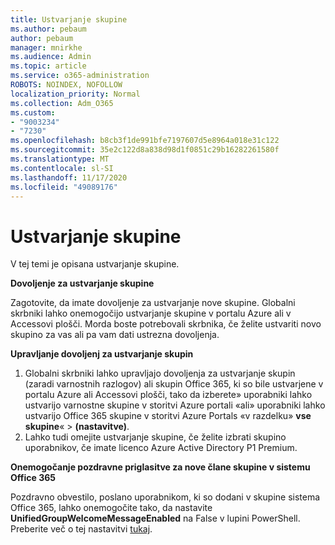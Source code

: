 ```yaml
---
title: Ustvarjanje skupine
ms.author: pebaum
author: pebaum
manager: mnirkhe
ms.audience: Admin
ms.topic: article
ms.service: o365-administration
ROBOTS: NOINDEX, NOFOLLOW
localization_priority: Normal
ms.collection: Adm_O365
ms.custom:
- "9003234"
- "7230"
ms.openlocfilehash: b8cb3f1de991bfe7197607d5e8964a018e31c122
ms.sourcegitcommit: 35e2c122d8a838d98d1f0851c29b16282261580f
ms.translationtype: MT
ms.contentlocale: sl-SI
ms.lasthandoff: 11/17/2020
ms.locfileid: "49089176"
---
```

# <a name="create-a-group"></a>Ustvarjanje skupine

V tej temi je opisana ustvarjanje skupine.

**Dovoljenje za ustvarjanje skupine**

Zagotovite, da imate dovoljenje za ustvarjanje nove skupine. Globalni skrbniki lahko onemogočijo ustvarjanje skupine v portalu Azure ali v Accessovi plošči. Morda boste potrebovali skrbnika, če želite ustvariti novo skupino za vas ali pa vam dati ustrezna dovoljenja.

**Upravljanje dovoljenj za ustvarjanje skupin**

1. Globalni skrbniki lahko upravljajo dovoljenja za ustvarjanje skupin (zaradi varnostnih razlogov) ali skupin Office 365, ki so bile ustvarjene v portalu Azure ali Accessovi plošči, tako da izberete» uporabniki lahko ustvarijo varnostne skupine v storitvi Azure portali «ali» uporabniki lahko ustvarijo Office 365 skupine v storitvi Azure Portals «v razdelku» **vse skupine**«  >  **(nastavitve)**.
2. Lahko tudi omejite ustvarjanje skupine, če želite izbrati skupino uporabnikov, če imate licenco Azure Active Directory P1 Premium.

**Onemogočanje pozdravne priglasitve za nove člane skupine v sistemu Office 365**

Pozdravno obvestilo, poslano uporabnikom, ki so dodani v skupine sistema Office 365, lahko onemogočite tako, da nastavite **UnifiedGroupWelcomeMessageEnabled** na False v lupini PowerShell. Preberite več o tej nastavitvi [tukaj](https://docs.microsoft.com/powershell/module/exchange/set-unifiedgroup?view=exchange-ps&preserve-view=true).

